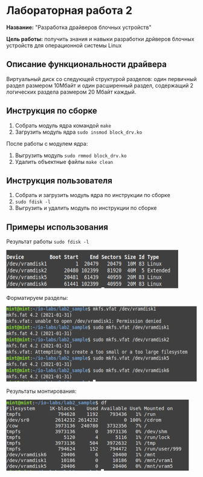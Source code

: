# Лабораторная работа 2

**Название:** "Разработка драйверов блочных устройств"

**Цель работы:** получить знания и навыки разработки дрйверов блочных устройств для операционной системы Linux

## Описание функциональности драйвера

Виртуальный диск со следующей структурой разделов: один первичный раздел размером 10Мбайт и один расширенный раздел, содержащий 2 логических раздела размером 20 Мбайт каждый.

## Инструкция по сборке

1. Собрать модуль ядра командой `make` 
2. Загрузить модуль ядра `sudo insmod block_drv.ko` 

После работы с модулем ядра:
1. Выгрузить модуль `sudo rmmod block_drv.ko`
2. Удалить объектные файлы `make clean`

## Инструкция пользователя

1. Собрать и загрузить модуль ядра по инструкции по сборке
2. `sudo fdisk -l`
3. Выгрузить и удалить модуль по инструкции по сборке

## Примеры использования
Результат работы `sudo fdisk -l`

![img.png](img/img.png)

Форматируем разделы:

![img.png](img/img2.png)

Результаты монтирования:

![img.png](img/img1.png)
